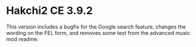 # Hakchi2 CE 3.9.2

This version includes a bugfix for the Google search feature, changes the wording on the FEL form, and removes some text from the advanced music mod readme.
